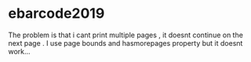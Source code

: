 # ebarcode2019

The problem is that i cant print multiple pages , it doesnt continue on the next page . I use page bounds and hasmorepages property but it doesnt
work...
